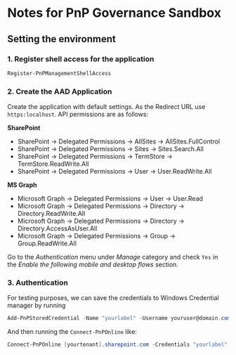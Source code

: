 # Notes for PnP Governance Sandbox

## Setting the environment

### 1. Register shell access for the application

```powershell
Register-PnPManagementShellAccess
```

### 2. Create the AAD Application

Create the application with default settings. As the Redirect URL use `https:localhost`. API permissions are as follows:

**SharePoint**
- SharePoint -> Delegated Permissions -> AllSites -> AllSites.FullControl
- SharePoint -> Delegated Permissions -> Sites -> Sites.Search.All
- SharePoint -> Delegated Permissions -> TermStore -> TermStore.ReadWrite.All
- SharePoint -> Delegated Permissions -> User -> User.ReadWrite.All

**MS Graph**
- Microsoft Graph -> Delegated Permissions -> User -> User.Read
- Microsoft Graph -> Delegated Permissions -> Directory -> Directory.ReadWrite.All
- Microsoft Graph -> Delegated Permissions -> Directory -> Directory.AccessAsUser.All
- Microsoft Graph -> Delegated Permissions -> Group -> Group.ReadWrite.All

Go to the *Authentication* menu under *Manage* category and check `Yes` in the *Enable the following mobile and desktop flows* section.

### 3. Authentication

For testing purposes, we can save the credentials to Windows Credential manager by running

```powershell
Add-PnPStoredCredential -Name "yourlabel" -Username youruser@domain.com
```

And then running the `Connect-PnPOnline` like:

```powershell
Connect-PnPOnline [yourtenant].sharepoint.com -Credentials "yourlabel"
```

